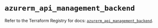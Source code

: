 # `azurerm_api_management_backend`

Refer to the Terraform Registry for docs: [`azurerm_api_management_backend`](https://registry.terraform.io/providers/hashicorp/azurerm/4.30.0/docs/resources/api_management_backend).
